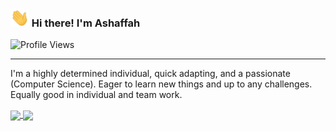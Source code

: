 <!-- Heading -->
<h3 align="start"><img src = "wave.gif" width = 30px> Hi there! I'm Ashaffah</h3>

![Profile Views](https://komarev.com/ghpvc/?username=Ashaffah&color=1F0954&style=flat-square)

---

I'm a highly determined individual, quick adapting, and a passionate (Computer Science). Eager to learn new things and up to any challenges. Equally good in individual and team work.

<a href="https://my-stats-ashaffah.vercel.app">
<img height=200 align="center" src="https://my-stats-ashaffah.vercel.app/api/top-langs/?username=Ashaffah&hide=scss,less,ejs,ruby,swift,python,c,shell,dockerfile,c%23,css,html,cmake&layout=compact&langs_count=8&title_color=1F0954"/>
</a>

<a href="https://my-stats-ashaffah.vercel.app">
  <img height=200 align="center" src="https://github-readme-stats.vercel.app/api/wakatime?username=@Ashaffah&hide=scss,less,css,html,markdown&title_color=1F0954&layout=compact&langs_count=8"/>
</a>

<!--
**Ashaffah/Ashaffah** is a ✨ _special_ ✨ repository because its `README.md` (this file) appears on your GitHub profile.

Here are some ideas to get you started:

- 🔭 I’m currently working on ...
- 🌱 I’m currently learning ...
- 👯 I’m looking to collaborate on ...
- 🤔 I’m looking for help with ...
- 💬 Ask me about ...
- 📫 How to reach me: ...
- 😄 Pronouns: ...
- ⚡ Fun fact: ...
-->
